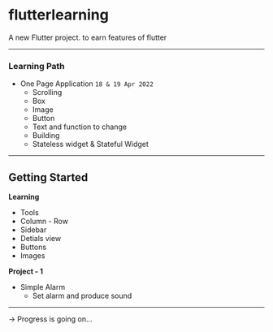 # flutterlearning

A new Flutter project. to earn features of flutter

---
### Learning Path
* One Page Application `18 & 19 Apr 2022`
    * Scrolling
    * Box
    * Image
    * Button
    * Text and function to change 
    * Building 
    * Stateless widget & Stateful Widget
---

## Getting Started

**Learning**
* Tools
* Column - Row
* Sidebar
* Detials view
* Buttons
* Images

**Project - 1**
* Simple Alarm
  * Set alarm and produce sound
  

  

----
-> Progress is going on...

